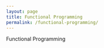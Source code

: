 ```yaml
---
layout: page
title: Functional Programming
permalink: /functional-programming/
---
```

Functional Programming